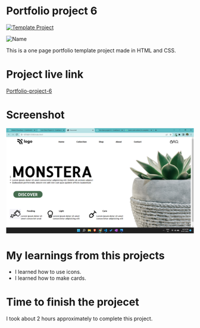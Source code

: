 # Portfolio project 6

[![Template Project](https://img.shields.io/badge/Technologies%20-HTML%2FCSS-brightgreen)](http://www.gnu.org/licenses/agpl-3.0)

![Name](https://img.shields.io/badge/Dhrumil-Bhut-success)

This is a one page portfolio template project made in HTML and CSS.

# Project live link

[Portfolio-project-6](https://glistening-taiyaki-7b4b21.netlify.app)

# Screenshot

![Screenshot](./6.png)

# My learnings from this projects

- I learned how to use icons.
- I learned how to make cards.

# Time to finish the projecet

I took about 2 hours approximately to complete this project.
